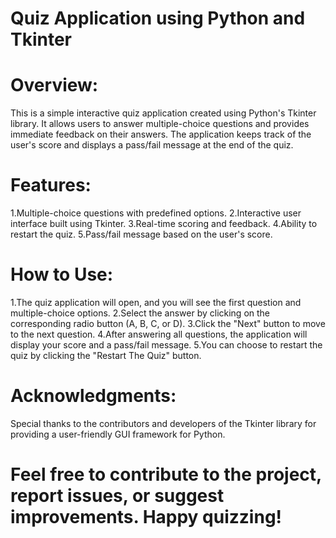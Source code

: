 # Quiz Application using Python and Tkinter

# Overview:

This is a simple interactive quiz application created using Python's Tkinter library. It allows users to answer multiple-choice questions and provides immediate feedback on their answers. The application keeps track of the user's score and displays a pass/fail message at the end of the quiz.

# Features:

1.Multiple-choice questions with predefined options.
2.Interactive user interface built using Tkinter.
3.Real-time scoring and feedback.
4.Ability to restart the quiz.
5.Pass/fail message based on the user's score.

# How to Use:

1.The quiz application will open, and you will see the first question and multiple-choice options.
2.Select the answer by clicking on the corresponding radio button (A, B, C, or D).
3.Click the "Next" button to move to the next question.
4.After answering all questions, the application will display your score and a pass/fail message.
5.You can choose to restart the quiz by clicking the "Restart The Quiz" button.

# Acknowledgments:

Special thanks to the contributors and developers of the Tkinter library for providing a user-friendly GUI framework for Python.
# Feel free to contribute to the project, report issues, or suggest improvements. Happy quizzing!
